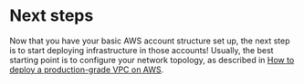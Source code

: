 # Next steps

Now that you have your basic AWS account structure set up, the next step is to start deploying infrastructure in those
accounts! Usually, the best starting point is to configure your network topology, as described in
[How to deploy a production-grade VPC on AWS](/guides/build-it-yourself/vpc/).


<!-- ##DOCS-SOURCER-START
{"sourcePlugin":"local-copier","hash":"5b9f8101edad02a62a1b7fb5f75275e6"}
##DOCS-SOURCER-END -->
